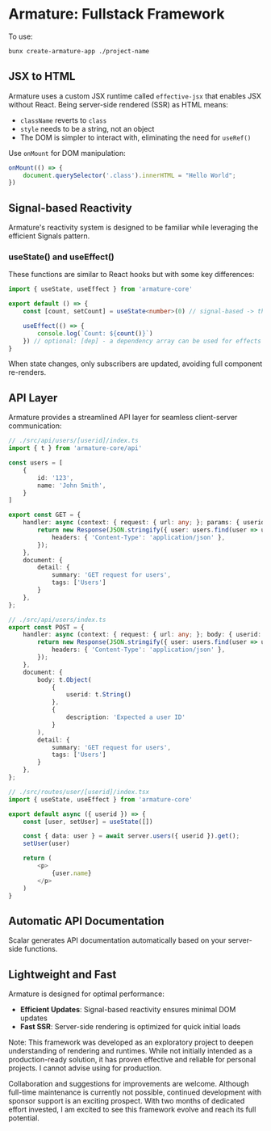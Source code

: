 # Armature: Fullstack Framework

To use:

```bash
bunx create-armature-app ./project-name
```

## JSX to HTML

Armature uses a custom JSX runtime called `effective-jsx` that enables JSX without React. Being server-side rendered (SSR) as HTML means:

- `className` reverts to `class`
- `style` needs to be a string, not an object
- The DOM is simpler to interact with, eliminating the need for `useRef()`

Use `onMount` for DOM manipulation:

```typescript
onMount(() => {
    document.querySelector('.class').innerHTML = "Hello World";
})
```

## Signal-based Reactivity

Armature's reactivity system is designed to be familiar while leveraging the efficient Signals pattern.

### useState() and useEffect()

These functions are similar to React hooks but with some key differences:

```typescript
import { useState, useEffect } from 'armature-core'

export default () => {
    const [count, setCount] = useState<number>(0) // signal-based -> the getter must be called: count()

    useEffect(() => {
        console.log(`Count: ${count()}`)
    }) // optional: [dep] - a dependency array can be used for effects without signals
}
```

When state changes, only subscribers are updated, avoiding full component re-renders.

## API Layer

Armature provides a streamlined API layer for seamless client-server communication:

```typescript
// ./src/api/users/[userid]/index.ts
import { t } from 'armature-core/api'

const users = [
    {
        id: '123',
        name: 'John Smith',
    }
]

export const GET = {
    handler: async (context: { request: { url: any; }; params: { userid: string } }) => {
        return new Response(JSON.stringify({ user: users.find(user => user.id === context.params.userid) }), {
            headers: { 'Content-Type': 'application/json' },
        });
    },
    document: {
        detail: {
            summary: 'GET request for users',
            tags: ['Users']
        }
    },
};

// ./src/api/users/index.ts
export const POST = {
    handler: async (context: { request: { url: any; }; body: { userid: string } }) => {
        return new Response(JSON.stringify({ user: users.find(user => user.id === context.body.userid) }), {
            headers: { 'Content-Type': 'application/json' },
        });
    },
    document: {
        body: t.Object(
            {
                userid: t.String()
            },
            {
                description: 'Expected a user ID'
            }
        ),
        detail: {
            summary: 'GET request for users',
            tags: ['Users']
        }
    },
};

// ./src/routes/user/[userid]/index.tsx
import { useState, useEffect } from 'armature-core'

export default async ({ userid }) => {
    const [user, setUser] = useState([])

    const { data: user } = await server.users({ userid }).get();
    setUser(user)

    return (
        <p>
            {user.name}
        </p>
    )
}
```

## Automatic API Documentation

Scalar generates API documentation automatically based on your server-side functions.


## Lightweight and Fast

Armature is designed for optimal performance:

- **Efficient Updates**: Signal-based reactivity ensures minimal DOM updates
- **Fast SSR**: Server-side rendering is optimized for quick initial loads


Note: This framework was developed as an exploratory project to deepen understanding of rendering and runtimes. While not initially intended as a production-ready solution, it has proven effective and reliable for personal projects. I cannot advise using for production.

Collaboration and suggestions for improvements are welcome. Although full-time maintenance is currently not possible, continued development with sponsor support is an exciting prospect. With two months of dedicated effort invested, I am excited to see this framework evolve and reach its full potential.
